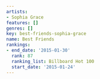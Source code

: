 ```yaml
---
artists:
- Sophia Grace
features: []
genres: []
key: best-friends-sophia-grace
name: Best Friends
rankings:
- end_date: '2015-01-30'
  rank: 87
  ranking_list: Billboard Hot 100
  start_date: '2015-01-24'
---
```


